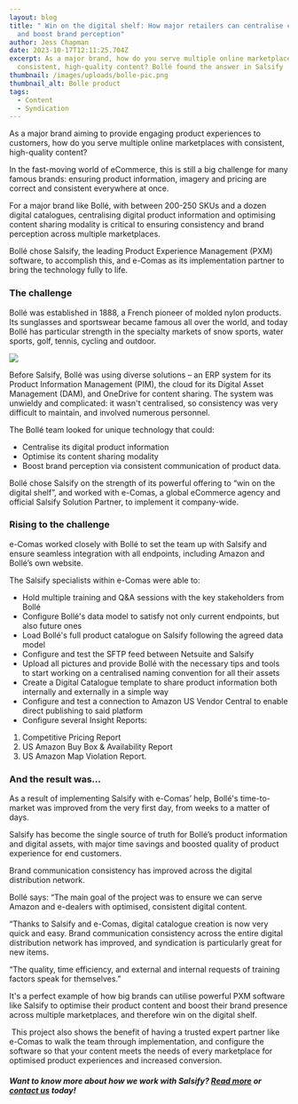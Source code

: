 ```yaml
---
layout: blog
title: " Win on the digital shelf: How major retailers can centralise content
  and boost brand perception"
author: Jess Chapman
date: 2023-10-17T12:11:25.704Z
excerpt: As a major brand, how do you serve multiple online marketplaces with
  consistent, high-quality content? Bollé found the answer in Salsify
thumbnail: /images/uploads/bolle-pic.png
thumbnail_alt: Bolle product
tags:
  - Content
  - Syndication
---
```

<!--StartFragment-->

As a major brand aiming to provide engaging product experiences to customers, how do you serve multiple online marketplaces with consistent, high-quality content?

In the fast-moving world of eCommerce, this is still a big challenge for many famous brands: ensuring product information, imagery and pricing are correct and consistent everywhere at once.

For a major brand like Bollé, with between 200-250 SKUs and a dozen digital catalogues, centralising digital product information and optimising content sharing modality is critical to ensuring consistency and brand perception across multiple marketplaces.

Bollé chose Salsify, the leading Product Experience Management (PXM) software, to accomplish this, and e-Comas as its implementation partner to bring the technology fully to life.

### The challenge

Bollé was established in 1888, a French pioneer of molded nylon products. Its sunglasses and sportswear became famous all over the world, and today Bollé has particular strength in the specialty markets of snow sports, water sports, golf, tennis, cycling and outdoor.

![](https://lh3.googleusercontent.com/BiwXtT_WCaA7na-G_WuW8ZoXRKDW9VDbXbAEEA2udkGRpPauyNlnMb_GGgZnNFfvAyWTunPvSouelpN4lwj5QRAW29DKF5e3lNUP0-3J-THU5yORbLFTCgmUNKRH8ClHT31wXLpPMs-06QUIPScBTPU)

Before Salsify, Bollé was using diverse solutions – an ERP system for its Product Information Management (PIM), the cloud for its Digital Asset Management (DAM), and OneDrive for content sharing. The system was unwieldy and complicated: it wasn't centralised, so consistency was very difficult to maintain, and involved numerous personnel.

The Bollé team looked for unique technology that could:

* Centralise its digital product information
* Optimise its content sharing modality
* Boost brand perception via consistent communication of product data.

Bollé chose Salsify on the strength of its powerful offering to “win on the digital shelf”, and worked with e-Comas, a global eCommerce agency and official Salsify Solution Partner, to implement it company-wide.

### Rising to the challenge

e-Comas worked closely with Bollé to set the team up with Salsify and ensure seamless integration with all endpoints, including Amazon and Bollé’s own website.

The Salsify specialists within e-Comas were able to:

* Hold multiple training and Q&A sessions with the key stakeholders from Bollé
* Configure Bollé's data model to satisfy not only current endpoints, but also future ones
* Load Bollé's full product catalogue on Salsify following the agreed data model
* Configure and test the SFTP feed between Netsuite and Salsify
* Upload all pictures and provide Bollé with the necessary tips and tools to start working on a centralised naming convention for all their assets
* Create a Digital Catalogue template to share product information both internally and externally in a simple way
* Configure and test a connection to Amazon US Vendor Central to enable direct publishing to said platform
* Configure several Insight Reports:

1. Competitive Pricing Report
2. US Amazon Buy Box & Availability Report
3. US Amazon Map Violation Report.

### And the result was...

As a result of implementing Salsify with e-Comas’ help, Bollé's time-to-market was improved from the very first day, from weeks to a matter of days.

Salsify has become the single source of truth for Bollé’s product information and digital assets, with major time savings and boosted quality of product experience for end customers.

Brand communication consistency has improved across the digital distribution network.

Bollé says: “The main goal of the project was to ensure we can serve Amazon and e-dealers with optimised, consistent digital content.

“Thanks to Salsify and e-Comas, digital catalogue creation is now very quick and easy. Brand communication consistency across the entire digital distribution network has improved, and syndication is particularly great for new items.

“The quality, time efficiency, and external and internal requests of training factors speak for themselves.”

It's a perfect example of how big brands can utilise powerful PXM software like Salsify to optimise their product content and boost their brand presence across multiple marketplaces, and therefore win on the digital shelf.

 This project also shows the benefit of having a trusted expert partner like e-Comas to walk the team through implementation, and configure the software so that your content meets the needs of every marketplace for optimised product experiences and increased conversion.

##### Want to know more about how we work with Salsify? [Read more](https://e-comas.com/2022/10/31/salsify-made-simple-how-our-favourite-pxm-software-syndicates-your-content.html) or [contact us](https://e-comas.com/contact.html) today!

<!--EndFragment-->